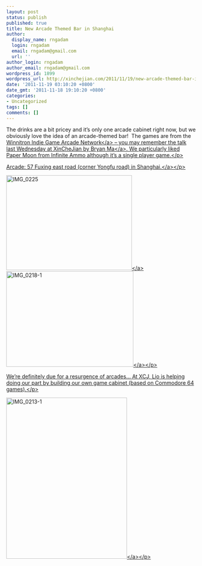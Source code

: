 ```yaml
---
layout: post
status: publish
published: true
title: New Arcade Themed Bar in Shanghai
author:
  display_name: rngadam
  login: rngadam
  email: rngadam@gmail.com
  url: ''
author_login: rngadam
author_email: rngadam@gmail.com
wordpress_id: 1899
wordpress_url: http://xinchejian.com/2011/11/19/new-arcade-themed-bar-in-shanghai/
date: '2011-11-19 03:10:20 +0800'
date_gmt: '2011-11-18 19:10:20 +0800'
categories:
- Uncategorized
tags: []
comments: []
---
```

<p>The drinks are a bit pricey and it&rsquo;s only one arcade cabinet right now, but we obviously love the idea of an arcade-themed bar!&#160; The games are from the <a href="http:&#47;&#47;winnitron.ca&#47;">Winnitron Indie Game Arcade Network<&#47;a> &ndash; you may remember the talk last Wednesday at XinCheJian by <a href="http:&#47;&#47;bryan-ma.com&#47;">Bryan Ma<&#47;a>. We particularly liked Paper Moon from Infinite Ammo although it&rsquo;s a single player game.<&#47;p>
<p><a href="http:&#47;&#47;winnitron.ca&#47;shanghai&#47;">Arcade: 57 Fuxing east road (corner Yongfu road) in Shanghai.<&#47;a><&#47;p>
<p><a href="http:&#47;&#47;xinchejian.com&#47;wp-content&#47;uploads&#47;2011&#47;11&#47;IMG_0225.jpg"><img style="background-image: none; border-bottom: 0px; border-left: 0px; padding-left: 0px; padding-right: 0px; display: inline; border-top: 0px; border-right: 0px; padding-top: 0px" title="IMG_0225" border="0" alt="IMG_0225" src="http:&#47;&#47;xinchejian.com&#47;wp-content&#47;uploads&#47;2011&#47;11&#47;IMG_0225_thumb.jpg" width="334" height="252" &#47;><&#47;a><a href="http:&#47;&#47;xinchejian.com&#47;wp-content&#47;uploads&#47;2011&#47;11&#47;IMG_0218-1.jpg"><img style="background-image: none; border-bottom: 0px; border-left: 0px; padding-left: 0px; padding-right: 0px; display: inline; border-top: 0px; border-right: 0px; padding-top: 0px" title="IMG_0218-1" border="0" alt="IMG_0218-1" src="http:&#47;&#47;xinchejian.com&#47;wp-content&#47;uploads&#47;2011&#47;11&#47;IMG_0218-1_thumb.jpg" width="338" height="254" &#47;><&#47;a><&#47;p>
<p>We&rsquo;re definitely due for a resurgence of arcades&hellip; At XCJ, Lio is helping doing our part by building our own game cabinet (based on Commodore 64 games).<&#47;p>
<p><a href="http:&#47;&#47;xinchejian.com&#47;wp-content&#47;uploads&#47;2011&#47;11&#47;IMG_0213-1.jpg"><img style="background-image: none; border-bottom: 0px; border-left: 0px; padding-left: 0px; padding-right: 0px; display: inline; border-top: 0px; border-right: 0px; padding-top: 0px" title="IMG_0213-1" border="0" alt="IMG_0213-1" src="http:&#47;&#47;xinchejian.com&#47;wp-content&#47;uploads&#47;2011&#47;11&#47;IMG_0213-1_thumb.jpg" width="321" height="428" &#47;><&#47;a><&#47;p></p>
